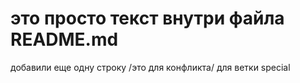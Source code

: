 # это просто текст внутри файла README.md
добавили еще одну строку /это для конфликта/ для ветки special 
